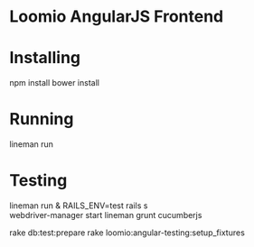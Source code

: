 # Loomio AngularJS Frontend

# Installing
npm install
bower install

# Running
lineman run

# Testing
lineman run &
RAILS_ENV=test rails s  
webdriver-manager start
lineman grunt cucumberjs

rake db:test:prepare
rake loomio:angular-testing:setup_fixtures
